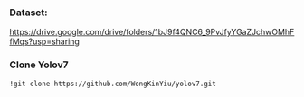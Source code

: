### Dataset:

https://drive.google.com/drive/folders/1bJ9f4QNC6_9PvJfyYGaZJchwOMhFfMqs?usp=sharing

### Clone Yolov7

```bash
!git clone https://github.com/WongKinYiu/yolov7.git
```
